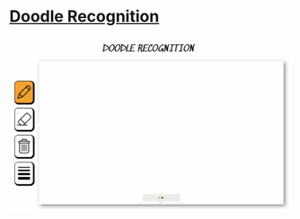 # [Doodle Recognition][1]
###
![Doodle-GIF](https://github.com/Arcady1/Doodle-Recognition-Web/blob/master/img/GitHub-GIF/Animation.gif)


















[1]: https://doodle-recognition-web.glitch.me/
